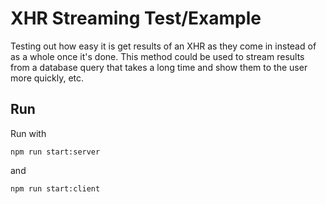 # XHR Streaming Test/Example
Testing out how easy it is get results of an XHR as they come in instead of as a whole once it's done. This method could be used to stream results from a database query that takes a long time and show them to the user more quickly, etc.

## Run
Run with
```
npm run start:server
```

and
```
npm run start:client
```
